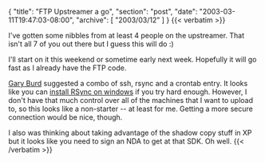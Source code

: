 {
  "title": "FTP Upstreamer a go",
  "section": "post",
  "date": "2003-03-11T19:47:03-08:00",
  "archive": [
    "2003/03/12"
  ]
}
{{< verbatim >}}
<p>I've gotten some nibbles from at least 4 people on the upstreamer.  That isn't all 7 of you out there but I guess this will do :)
<p>I'll start on it this weekend or sometime early next week.  Hopefully it will go fast as I already have the FTP code.
<p><a href="http://gary.burd.info">Gary Burd</a> suggested a combo of ssh, rsync and a crontab entry. It looks like you can <a href="http://optics.ph.unimelb.edu.au/help/rsync/">install RSync on windows</a> if you try hard enough. However, I don't have that much control over all of the machines that I want to upload to, so this looks like a non-starter -- at least for me.  Getting a more secure connection would be nice, though.
<p>I also was thinking about taking advantage of the shadow copy stuff in XP but it looks like you need to sign an NDA to get at that SDK.  Oh well.
{{< /verbatim >}}
